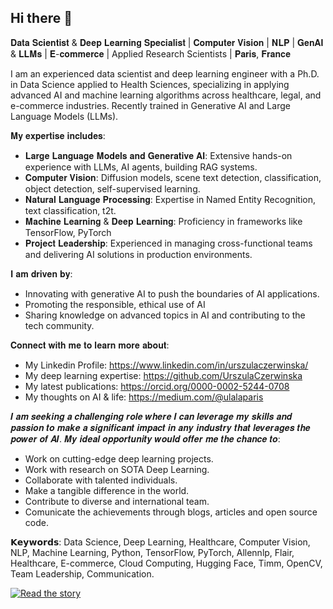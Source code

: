 ## Hi there 👋

𝐃𝐚𝐭𝐚 𝐒𝐜𝐢𝐞𝐧𝐭𝐢𝐬𝐭 & 𝐃𝐞𝐞𝐩 𝐋𝐞𝐚𝐫𝐧𝐢𝐧𝐠 𝐒𝐩𝐞𝐜𝐢𝐚𝐥𝐢𝐬𝐭 | 𝐂𝐨𝐦𝐩𝐮𝐭𝐞𝐫 𝐕𝐢𝐬𝐢𝐨𝐧 | 𝐍𝐋𝐏 | 𝐆𝐞𝐧𝐀𝐈 & 𝐋𝐋𝐌𝐬 | 𝐄-𝐜𝐨𝐦𝐦𝐞𝐫𝐜𝐞 | Applied Research Scientists | 𝐏𝐚𝐫𝐢𝐬, 𝐅𝐫𝐚𝐧𝐜𝐞

I am an experienced data scientist and deep learning engineer with a Ph.D. in Data Science applied to Health Sciences, specializing in applying advanced AI and machine learning algorithms across healthcare, legal, and e-commerce industries. Recently trained in Generative AI and Large Language Models (LLMs).

𝐌𝐲 𝐞𝐱𝐩𝐞𝐫𝐭𝐢𝐬𝐞 𝐢𝐧𝐜𝐥𝐮𝐝𝐞𝐬:

* 𝐋𝐚𝐫𝐠𝐞 𝐋𝐚𝐧𝐠𝐮𝐚𝐠𝐞 𝐌𝐨𝐝𝐞𝐥𝐬 𝐚𝐧𝐝 𝐆𝐞𝐧𝐞𝐫𝐚𝐭𝐢𝐯𝐞 𝐀𝐈: Extensive hands-on experience with LLMs, AI agents, building RAG systems.
* 𝐂𝐨𝐦𝐩𝐮𝐭𝐞𝐫 𝐕𝐢𝐬𝐢𝐨𝐧: Diffusion models, scene text detection, classification, object detection, self-supervised learning.
* 𝐍𝐚𝐭𝐮𝐫𝐚𝐥 𝐋𝐚𝐧𝐠𝐮𝐚𝐠𝐞 𝐏𝐫𝐨𝐜𝐞𝐬𝐬𝐢𝐧𝐠: Expertise in Named Entity Recognition, text classification, t2t.
* 𝐌𝐚𝐜𝐡𝐢𝐧𝐞 𝐋𝐞𝐚𝐫𝐧𝐢𝐧𝐠 & 𝐃𝐞𝐞𝐩 𝐋𝐞𝐚𝐫𝐧𝐢𝐧𝐠: Proficiency in frameworks like TensorFlow, PyTorch
* 𝐏𝐫𝐨𝐣𝐞𝐜𝐭 𝐋𝐞𝐚𝐝𝐞𝐫𝐬𝐡𝐢𝐩: Experienced in managing cross-functional teams and delivering AI solutions in production environments.

𝐈 𝐚𝐦 𝐝𝐫𝐢𝐯𝐞𝐧 𝐛𝐲:

* Innovating with generative AI to push the boundaries of AI applications.
* Promoting the responsible, ethical use of AI
* Sharing knowledge on advanced topics in AI and contributing to the tech community.

𝐂𝐨𝐧𝐧𝐞𝐜𝐭 𝐰𝐢𝐭𝐡 𝐦𝐞 𝐭𝐨 𝐥𝐞𝐚𝐫𝐧 𝐦𝐨𝐫𝐞 𝐚𝐛𝐨𝐮𝐭:

* My Linkedin Profile: https://www.linkedin.com/in/urszulaczerwinska/
* My deep learning expertise: https://github.com/UrszulaCzerwinska
* My latest publications: https://orcid.org/0000-0002-5244-0708 
* My thoughts on AI & life: https://medium.com/@ulalaparis


𝑰 𝒂𝒎 𝒔𝒆𝒆𝒌𝒊𝒏𝒈 𝒂 𝒄𝒉𝒂𝒍𝒍𝒆𝒏𝒈𝒊𝒏𝒈 𝒓𝒐𝒍𝒆 𝒘𝒉𝒆𝒓𝒆 𝑰 𝒄𝒂𝒏 𝒍𝒆𝒗𝒆𝒓𝒂𝒈𝒆 𝒎𝒚 𝒔𝒌𝒊𝒍𝒍𝒔 𝒂𝒏𝒅 𝒑𝒂𝒔𝒔𝒊𝒐𝒏 𝒕𝒐 𝒎𝒂𝒌𝒆 𝒂 𝒔𝒊𝒈𝒏𝒊𝒇𝒊𝒄𝒂𝒏𝒕 𝒊𝒎𝒑𝒂𝒄𝒕 𝒊𝒏 𝒂𝒏𝒚 𝒊𝒏𝒅𝒖𝒔𝒕𝒓𝒚 𝒕𝒉𝒂𝒕 𝒍𝒆𝒗𝒆𝒓𝒂𝒈𝒆𝒔 𝒕𝒉𝒆 𝒑𝒐𝒘𝒆𝒓 𝒐𝒇 𝑨𝑰. 𝑴𝒚 𝒊𝒅𝒆𝒂𝒍 𝒐𝒑𝒑𝒐𝒓𝒕𝒖𝒏𝒊𝒕𝒚 𝒘𝒐𝒖𝒍𝒅 𝒐𝒇𝒇𝒆𝒓 𝒎𝒆 𝒕𝒉𝒆 𝒄𝒉𝒂𝒏𝒄𝒆 𝒕𝒐:

* Work on cutting-edge deep learning projects.
* Work with research on SOTA Deep Learning.
* Collaborate with talented individuals.
* Make a tangible difference in the world.
* Contribute to diverse and international team.
* Comunicate the achievements through blogs, articles and open source code.

𝗞𝗲𝘆𝘄𝗼𝗿𝗱𝘀: Data Science, Deep Learning, Healthcare, Computer Vision, NLP, Machine Learning, Python, TensorFlow, PyTorch, Allennlp, Flair, Healthcare, E-commerce, Cloud Computing, Hugging Face, Timm, OpenCV, Team Leadership, Communication.


[![Read the story](https://miro.medium.com/v2/resize:fit:720/format:webp/1*0ghHj3UtTLeyCy2P0GfIFw.jpeg)](https://medium.com/ai-in-plain-english/my-experience-at-the-genai-course-implementing-rag-in-production-environments-8537ee94300d)

